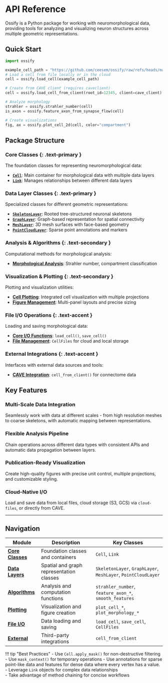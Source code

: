 # API Reference

Ossify is a Python package for working with neuromorphological data, providing tools for analyzing and visualizing neuron structures across multiple geometric representations.

## Quick Start

```python
import ossify

example_cell_path = "https://github.com/ceesem/ossify/raw/refs/heads/main/864691135336055529.osy"
# Load a cell from file locally or in the cloud
cell = ossify.load_cell(example_cell_path)

# Create from CAVE client (requires caveclient)
cell = ossify.load_cell_from_client(root_id=12345, client=cave_client)

# Analyze morphology
strahler = ossify.strahler_number(cell)
is_axon = ossify.feature_axon_from_synapse_flow(cell)

# Create visualizations
fig, ax = ossify.plot_cell_2d(cell, color="compartment")
```

## Package Structure

### **Core Classes** {: .text-primary }
The foundation classes for representing neuromorphological data:

- **[`Cell`](core.md#ossify.Cell)**: Main container for morphological data with multiple data layers
- **[`Link`](core.md#ossify.Link)**: Manages relationships between different data layers

### **Data Layer Classes** {: .text-primary }
Specialized classes for different geometric representations:

- **[`SkeletonLayer`](layers.md#ossify.SkeletonLayer)**: Rooted tree-structured neuronal skeletons
- **[`GraphLayer`](layers.md#ossify.GraphLayer)**: Graph-based representation for spatial connectivity
- **[`MeshLayer`](layers.md#ossify.MeshLayer)**: 3D mesh surfaces with face-based geometry  
- **[`PointCloudLayer`](layers.md#ossify.PointCloudLayer)**: Sparse point annotations and markers

### **Analysis & Algorithms** {: .text-secondary }
Computational methods for morphological analysis:

- **[Morphological Analysis](algorithms.md#morphological-analysis)**: Strahler number, compartment classification

### **Visualization & Plotting** {: .text-secondary }
Plotting and visualization utilities:

- **[Cell Plotting](plotting.md#cell-plotting)**: Integrated cell visualization with multiple projections
- **[Figure Management](plotting.md#figure-management)**: Multi-panel layouts and precise sizing

### **File I/O Operations** {: .text-accent }
Loading and saving morphological data:

- **[Core I/O Functions](io.md#core-functions)**: `load_cell()`, `save_cell()`
- **[File Management](io.md#file-management)**: `CellFiles` for cloud and local storage

### **External Integrations** {: .text-accent }
Interfaces with external data sources and tools:

- **[CAVE Integration](external.md#cave-integration)**: `cell_from_client()` for connectome data

## Key Features

### **Multi-Scale Data Integration**
Seamlessly work with data at different scales - from high resolution meshes to coarse skeletons, with automatic mapping between representations.

### **Flexible Analysis Pipeline**
Chain operations across different data types with consistent APIs and automatic data propagation between layers.

### **Publication-Ready Visualization**
Create high-quality figures with precise unit control, multiple projections, and customizable styling.

### **Cloud-Native I/O**
Load and save data from local files, cloud storage (S3, GCS) via `cloud-files`, or directly from CAVE.

---

## Navigation

| Module | Description | Key Classes |
|--------|-------------|-------------|
| **[Core Classes](core.md)** | Foundation classes and containers | `Cell`, `Link` |
| **[Data Layers](layers.md)** | Spatial and graph representation classes | `SkeletonLayer`, `GraphLayer`, `MeshLayer`, `PointCloudLayer` |
| **[Algorithms](algorithms.md)** | Analysis and computation functions | `strahler_number`, `feature_axon_*`, `smooth_features` |
| **[Plotting](plotting.md)** | Visualization and figure creation | `plot_cell_*`, `plot_morphology_*` |
| **[File I/O](io.md)** | Data loading and saving | `load_cell`, `save_cell`, `CellFiles` |
| **[External](external.md)** | Third-party integrations | `cell_from_client` |

!!! tip "Best Practices"
    - Use `Cell.apply_mask()` for non-destructive filtering
    - Use `mask_context()` for temporary operations
    - Use annotations for sparse point-like data and features for dense data where every vertex has a value.
    - Leverage `Link` objects for complex data relationships  
    - Take advantage of method chaining for concise workflows
